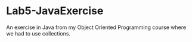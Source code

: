 # Lab5-JavaExercise
An exercise in Java from my Object Oriented Programming course where we had to use collections.
